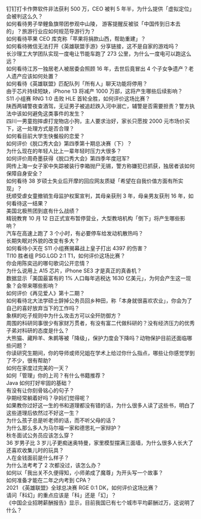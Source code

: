 钉钉打卡作弊软件非法获利 500 万，CEO 被判 5 年半，为什么提供「虚拟定位」会被判这么久？  
如何看待男子举鲤鱼旗带团参观中山陵， 游客提醒反被驳「中国传到日本去的」？旅游行业应如何规范导游行为？  
如何看待苹果 CEO 库克称「苹果将捐款山西，帮助重建」？  
如何看待微信无法打开《英雄联盟手游》分享链接，这不是自家的游戏吗？  
长沙理工大学团队实现一度电让节能车跑了 273 公里，为什么一度电可以跑这么远？  
如何看待江苏一独居老人被居委会照顾 16 年，去世后竟冒出 4 个子女争遗产？老人遗产应该如何处置？  
如何看待《英雄联盟》匹配队列「所有人」聊天功能将停用？  
由于芯片持续短缺，iPhone 13 将减产 1000 万部，这将产生哪些后续影响？  
S11 小组赛 RNG 1:0 击败 HLE 首轮全胜，如何评价这场比赛？  
陕西两辅警夜查酒驾，无证男子被追赶跌入河中溺亡，辅警是否需要担责？警方执法中该如何避免这类事件的发生？  
四川一男童抱摔虐打宠物店小狗，主人要求治好，家长只愿按 2000 元市场价买下，这一处理方式是否合理？  
如何看目前大学生快餐般的恋爱？  
如何评价《脱口秀大会》第四季第十期总决赛（下）？  
为什么现在的年轻人比上一辈年轻时压力大很多？  
如何评价周奇墨获得《脱口秀大会》第四季年度冠军?  
网传上海一女子家中失踪被装行李箱抛尸无锡，警方称嫌犯已抓获，独居者该如何保障自身安全？  
如何看待 38 岁硕士失业后开摩的回应网友质疑「希望在自我价值方面有所实现」？  
抚顺受虐女童撤销生母监护权案宣判，其母亲获刑 3 年，母亲男友获刑 16 年，如何看待这一结果？  
美国北极熊团到底有什么战绩？  
精锐教育 10 月 12 日正式宣布暂停营业，大型教培机构「倒下」将产生哪些影响？  
汽车在高速上跑了 3 个小时，有必要停车给发动机散热吗？  
长期失眠对外貌的改变有多大？  
如何看待小天在 S11 小组赛揭幕战上皇子打出 4397 的伤害？  
TI10 胜者组 PSG.LGD 2:1 T1，如何评价这场比赛？  
你会用陈奕迅的哪句歌词公开恋情？  
为什么说用上 A15 芯片，iPhone SE3 才是真正的真香机？  
数据显示「美国最富有的 1% 人口每年逃税达 1630 亿美元」，为何会产生这一现象？会带来哪些影响？  
如何评价《再见爱人》第十二期？  
如何看待北大法学硕士辞掉公务员回乡种田，称「本身就很喜欢农业」，你会为了自己的喜好放弃当下的工作吗？  
象棋的吃子规则中为什么攻击方可以全歼防御方？  
周围的科研同事很少有家财万贯者，有没有富二代做科研的？没有经济压力的优秀子弟对科研的态度是什么？  
大熊猫、藏羚羊、朱鹮等被「降级」，保护力度会下降吗？动物保护目前还面临哪些问题？  
你读研究生期间，你的导师或师兄姐在学术上给过你什么指点，哪些让你感觉学到了不少，很有帮助?  
如何在家度过完美的一天？  
如何「管理」你的上司？有什么书籍推荐？  
Java 如何打好牢固的基础？  
有没有让你刻骨铭心的句子？  
孕期经常躺着好吗？孕妈们觉得呢？  
如果教你过好这一生的书和道理都没有错的话，为什么很多人读了这些书，明白了这些道理后依然过不好这一生？  
为什么孩子总是听老师的话，而不听父母的话？  
为什么那么多人为马尔福一家和德思礼一家辩护？  
秋冬面试公务员应该怎么穿？  
36 岁男子比 3 岁儿子更痴迷奥特曼，家里模型摆满三面墙，为什么很多人长大了还喜欢收集儿时的玩具？  
人在金钱面前是什么样子？  
为什么法考考了 2 次都没过，该怎么办？  
如何以「我出关不久便得知，小师弟成了魔尊」为开头写一个故事？  
如何准备才能在二年之内考到 CPA？  
2021 《英雄联盟》全球总决赛 RGE 0:1 DK，如何评价这场比赛？  
请问「科幻」的重点应该是「科」还是「幻」？  
《中国企业招聘薪酬报告》显示，目前我国已有七个城市平均薪酬过万，这说明了什么？  
